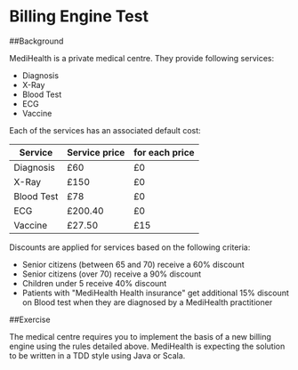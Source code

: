 # Billing Engine Test

##Background

MediHealth is a private medical centre. They provide following services:

 - Diagnosis
 - X-Ray
 - Blood Test
 - ECG
 - Vaccine
 
Each of the services has an associated default cost:

| Service    | Service price | for each price |
| ---------- | ------------- | -------------- |
| Diagnosis  | £60  		 | £0             |
| X-Ray      | £150  		 | £0 			  |
| Blood Test | £78  		 | £0 			  |
| ECG  		 | £200.40  	 | £0 			  |
| Vaccine  	 | £27.50   	 | £15			  |

 
Discounts are applied for services based on the following criteria:

 - Senior citizens (between 65 and 70) receive a 60% discount
 - Senior citizens (over 70) receive a 90% discount
 - Children under 5 receive 40% discount
 - Patients with "MediHealth Health insurance" get additional 15% discount on Blood test when they are diagnosed by a MediHealth practitioner


##Exercise
 
The medical centre requires you to implement the basis of a new billing engine using the rules detailed above. MediHealth is expecting the solution to be written in a TDD style using Java or Scala.